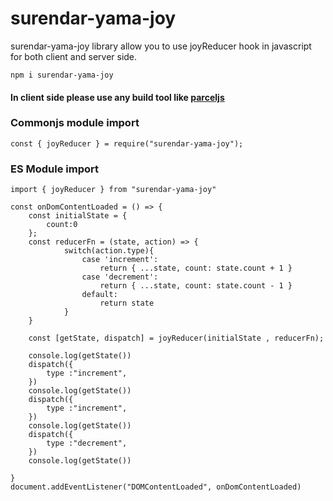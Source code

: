 # surendar-yama-joy

surendar-yama-joy library allow you to use joyReducer hook in javascript for both client and server side.

```
npm i surendar-yama-joy
```

####  In client side please use any build tool like [parceljs](https://parceljs.org/)
### Commonjs module import
```
const { joyReducer } = require("surendar-yama-joy");

```

### ES Module import 
```
import { joyReducer } from "surendar-yama-joy"

const onDomContentLoaded = () => {
    const initialState = {
        count:0
    };
    const reducerFn = (state, action) => {
            switch(action.type){
                case 'increment':
                    return { ...state, count: state.count + 1 }
                case 'decrement':
                    return { ...state, count: state.count - 1 }
                default:
                    return state
            }
    }
   
    const [getState, dispatch] = joyReducer(initialState , reducerFn);

    console.log(getState())
    dispatch({
        type :"increment",
    })
    console.log(getState())
    dispatch({
        type :"increment",
    })
    console.log(getState())
    dispatch({
        type :"decrement",
    })
    console.log(getState())

}
document.addEventListener("DOMContentLoaded", onDomContentLoaded)
```